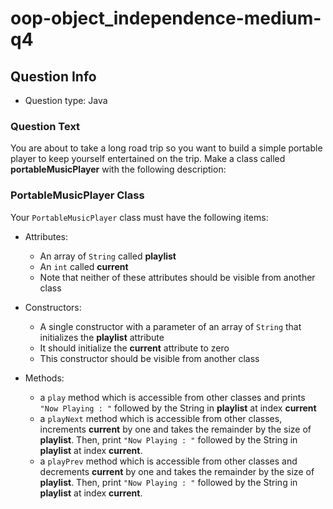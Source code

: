 # oop-object_independence-medium-q4

## Question Info

- Question type: Java

### Question Text

You are about to take a long road trip so you want to build a simple portable player to keep yourself entertained on the 
trip. Make a class called **portableMusicPlayer** with the following description:

### PortableMusicPlayer Class

Your `PortableMusicPlayer` class must have the following items:

- Attributes:
    - An array of `String` called **playlist**
    - An `int` called **current**
    - Note that neither of these attributes should be visible from another class

- Constructors:
    - A single constructor with a parameter of an array of `String` that initializes the **playlist** attribute
    - It should initialize the **current** attribute to zero
    - This constructor should be visible from another class

- Methods:
    - a `play` method which is accessible from other classes and prints `"Now Playing : "` followed by the String in **playlist**
      at index **current**
    - a `playNext` method which is accessible from other classes, increments **current** by one and takes the remainder by the
      size of **playlist**. Then, print `"Now Playing : "` followed by the String in **playlist** at index **current**.
    - a `playPrev` method which is accessible from other classes and decrements **current** by one and takes the remainder by
      the size of **playlist**. Then, print `"Now Playing : "` followed by the String in **playlist** at index **current**.
  
